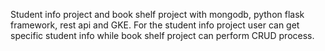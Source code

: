 Student info project and book shelf project with mongodb, python flask framework, rest api and GKE.
For the student info project user can get specific student info while book shelf project can perform CRUD process.
